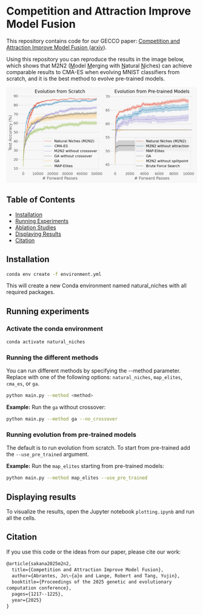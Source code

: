 # Competition and Attraction Improve Model Fusion

This repository contains code for our GECCO paper: [Competition and Attraction Improve Model Fusion
](https://dl.acm.org/doi/abs/10.1145/3712256.3726329) ([arxiv](https://arxiv.org/abs/2508.16204)). 

Using this repository you can reproduce the results in the image below, which shows that M2N2 (<u>M</u>odel <u>M</u>erging with <u>N</u>atural <u>N</u>iches) can achieve comparable results to CMA-ES when evolving MNIST classifiers from scratch, and it is the best method to evolve pre-trained models.

![evolving classifiers from scratch](figure.png)

## Table of Contents

- [Installation](#installation)
- [Running Experiments](#running-experiments)
- [Ablation Studies](#ablation-studies)
- [Displaying Results](#displaying-results)
- [Citation](#citation)


## Installation
```sh
conda env create -f environment.yml
```

This will create a new Conda environment named natural_niches with all required packages.


## Running experiments

### Activate the conda environment
```sh
conda activate natural_niches
```

### Running the different methods
You can run different methods by specifying the --method parameter. Replace <method> with one of the following options: `natural_niches`, `map_elites`, `cma_es`, or `ga`.
```sh
python main.py --method <method>
```

**Example:** Run the `ga` without crossover:

```sh
python main.py --method ga --no_crossover
```

### Running evolution from pre-trained models
The default is to run evolution from scratch. To start from pre-trained add the `--use_pre_trained` argument.

**Example:** Run the `map_elites` starting from pre-trained models:
```sh
python main.py --method map_elites --use_pre_trained
```


## Displaying results
To visualize the results, open the Jupyter notebook `plotting.ipynb` and run all the cells.

## Citation
If you use this code or the ideas from our paper, please cite our work:

```
@article{sakana2025m2n2,
  title={Competition and Attraction Improve Model Fusion},
  author={Abrantes, Jo\~{a}o and Lange, Robert and Tang, Yujin},
  booktitle={Proceedings of the 2025 genetic and evolutionary computation conference},
  pages={1217--1225},
  year={2025}
}
```
